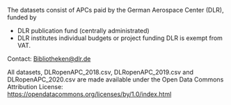 The datasets consist of APCs paid by the German Aerospace Center (DLR), funded by
- DLR publication fund (centrally administrated)
- DLR institutes individual budgets or project funding
DLR is exempt from VAT.

Contact: Bibliotheken@dlr.de

All datasets, DLRopenAPC_2018.csv, DLRopenAPC_2019.csv and DLRopenAPC_2020.csv are made available under the Open Data Commons Attribution License: https://opendatacommons.org/licenses/by/1.0/index.html